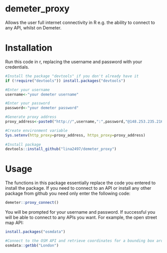 # demeter_proxy
Allows the user full internet connectivity in R e.g. the ability to connect to any API, whilst on Demeter.

# Installation

Run this code in r, replacing the username and password with your credentials.


```r
#Install the package "devtools" if you don't already have it
if (!require("devtools")) install.packages("devtools")

#Enter your username
username<-"your demeter username"

#Enter your password
password<-"your demeter password"

#Generate proxy address
proxy_address<-paste0("http://",username,":",password,"@148.253.235.216:80")

#Create environment variable
Sys.setenv(http_proxy=proxy_address, https_proxy=proxy_address)
  
#Install package
devtools::install_github("lina2497/demeter_proxy")
```

# Usage

The functions in this package essentially replace the code you entered to install the package.
If you need to connect to an API or install any other package from github you need only enter the following code:

```r
demeter::proxy_connect()

```

You will be prompted for your username and password. If successful you will be able to connect to any APIs you want. For example, the open street map API:

```r
install.packages("osmdata")

#Connect to the OSM API and retrieve coordinates for a bounding box around London:
osmdata::getbb("London")
```
